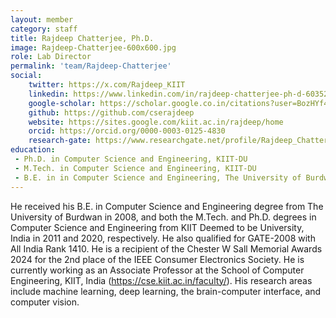 ```yaml
---
layout: member
category: staff
title: Rajdeep Chatterjee, Ph.D.
image: Rajdeep-Chatterjee-600x600.jpg
role: Lab Director
permalink: 'team/Rajdeep-Chatterjee'
social:
    twitter: https://x.com/Rajdeep_KIIT
    linkedin: https://www.linkedin.com/in/rajdeep-chatterjee-ph-d-60352325
    google-scholar: https://scholar.google.co.in/citations?user=BozHYf4AAAAJ&hl=en
    github: https://github.com/cserajdeep
    website: https://sites.google.com/kiit.ac.in/rajdeep/home
    orcid: https://orcid.org/0000-0003-0125-4830
    research-gate: https://www.researchgate.net/profile/Rajdeep_Chatterjee2
education:
 - Ph.D. in Computer Science and Engineering, KIIT-DU
 - M.Tech. in Computer Science and Engineering, KIIT-DU
 - B.E. in in Computer Science and Engineering, The University of Burdwan
---
```


He received his B.E. in Computer Science and Engineering degree from The University of Burdwan in 2008, and both the
M.Tech. and Ph.D. degrees in Computer Science and Engineering from KIIT Deemed to be University, India in 2011 and 2020, respectively. He also qualified for GATE-2008 with All India Rank 1410. He is a recipient of the Chester W Sall Memorial Awards 2024 for the 2nd place of the IEEE Consumer Electronics Society. He is currently working as an Associate Professor at the School of Computer Engineering, KIIT, India (https://cse.kiit.ac.in/faculty/). His research areas include machine
learning, deep learning, the brain-computer interface, and computer vision.
